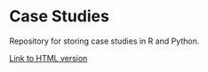 # Case Studies  
Repository for storing case studies in R and Python.  
  
[Link to HTML version](https://admonlee.github.io/Google_DA_Cert_Case_Study.html)
